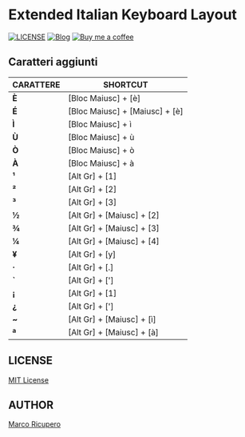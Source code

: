 # Extended Italian Keyboard Layout
[![LICENSE](https://img.shields.io/badge/licese-MIT-gold.svg)](https://github.com/Marketto/Extended-Italian-Keyboard-Layout/blob/master/LICENSE)
[![Blog](https://img.shields.io/badge/blog-marketto-blue.svg)](http://blog.marketto.it)
[![Buy me a coffee](https://img.shields.io/badge/Ko--fi-donate-blueviolet)](https://ko-fi.com/marketto)
## Caratteri aggiunti
CARATTERE | SHORTCUT
----------|----------
__È__ | [Bloc Maiusc] + [è]
__É__ | [Bloc Maiusc] + [Maiusc] + [è]
__Ì__ | [Bloc Maiusc] + ì
__Ù__ | [Bloc Maiusc] + ù
__Ò__ | [Bloc Maiusc] + ò
__À__ | [Bloc Maiusc] + à
__¹__ | [Alt Gr] + [1]
__²__ | [Alt Gr] + [2]
__³__ | [Alt Gr] + [3]
__½__ | [Alt Gr] + [Maiusc] + [2]
__¾__ | [Alt Gr] + [Maiusc] + [3]
__¼__ | [Alt Gr] + [Maiusc] + [4]
__¥__ | [Alt Gr] + [y]
__·__ | [Alt Gr] + [.]
__\`__ | [Alt Gr] + [']
__¡__ | [Alt Gr] + [1]
__¿__ | [Alt Gr] + [']
__~__ | [Alt Gr] + [Maiusc] + [ì]
__ª__ | [Alt Gr] + [Maiusc] + [à]

## LICENSE
[MIT License](LICENSE)

## AUTHOR
[Marco Ricupero](mailto:marco.ricupero@gmail.com)
